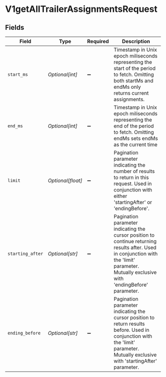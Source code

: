 # V1getAllTrailerAssignmentsRequest


## Fields

| Field                                                                                                                                                                                      | Type                                                                                                                                                                                       | Required                                                                                                                                                                                   | Description                                                                                                                                                                                |
| ------------------------------------------------------------------------------------------------------------------------------------------------------------------------------------------ | ------------------------------------------------------------------------------------------------------------------------------------------------------------------------------------------ | ------------------------------------------------------------------------------------------------------------------------------------------------------------------------------------------ | ------------------------------------------------------------------------------------------------------------------------------------------------------------------------------------------ |
| `start_ms`                                                                                                                                                                                 | *Optional[int]*                                                                                                                                                                            | :heavy_minus_sign:                                                                                                                                                                         | Timestamp in Unix epoch miliseconds representing the start of the period to fetch. Omitting both startMs and endMs only returns current assignments.                                       |
| `end_ms`                                                                                                                                                                                   | *Optional[int]*                                                                                                                                                                            | :heavy_minus_sign:                                                                                                                                                                         | Timestamp in Unix epoch miliseconds representing the end of the period to fetch. Omitting endMs sets endMs as the current time                                                             |
| `limit`                                                                                                                                                                                    | *Optional[float]*                                                                                                                                                                          | :heavy_minus_sign:                                                                                                                                                                         | Pagination parameter indicating the number of results to return in this request. Used in conjunction with either 'startingAfter' or 'endingBefore'.                                        |
| `starting_after`                                                                                                                                                                           | *Optional[str]*                                                                                                                                                                            | :heavy_minus_sign:                                                                                                                                                                         | Pagination parameter indicating the cursor position to continue returning results after. Used in conjunction with the 'limit' parameter. Mutually exclusive with 'endingBefore' parameter. |
| `ending_before`                                                                                                                                                                            | *Optional[str]*                                                                                                                                                                            | :heavy_minus_sign:                                                                                                                                                                         | Pagination parameter indicating the cursor position to return results before. Used in conjunction with the 'limit' parameter. Mutually exclusive with 'startingAfter' parameter.           |